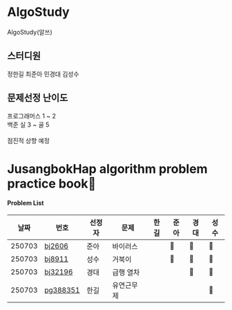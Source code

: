 # AlgoStudy
AlgoStudy(알쓰) 

## 스터디원 
정한길 최준아 민경대 김성수

## 문제선정 난이도
프로그래머스 1 ~ 2
<br>
백준 실 3 ~ 골 5 
<br>
<br>
점진적 상향 예정

# JusangbokHap algorithm problem practice book📝



#### Problem List
|날짜|번호|선정자|문제|한길|준아|경대|성수|
|---|---|---|---|---|---|---|---|
|250703|[bj2606](https://www.acmicpc.net/problem/2606)|준아|바이러스||🐣|🐧| 🐢 
|250703|[bj8911](https://www.acmicpc.net/problem/8911)|성수|거북이||🐣|🐧| 🐢
|250703|[bj32196](https://www.acmicpc.net/problem/32196)|경대|급행 열차|||🐧| 🐢
|250703|[pg388351](https://school.programmers.co.kr/learn/courses/30/lessons/388351)|한길|유연근무제||||🐢
